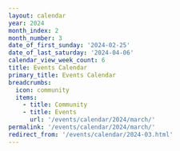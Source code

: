 ```yaml
---
layout: calendar
year: 2024
month_index: 2
month_number: 3
date_of_first_sunday: '2024-02-25'
date_of_last_saturday: '2024-04-06'
calendar_view_week_count: 6
title: Events Calendar
primary_title: Events Calendar
breadcrumbs:
  icon: community
  items:
    - title: Community
    - title: Events
      url: '/events/calendar/2024/march/'
permalink: '/events/calendar/2024/march/'
redirect_from: '/events/calendar/2024-03.html'
---
```

